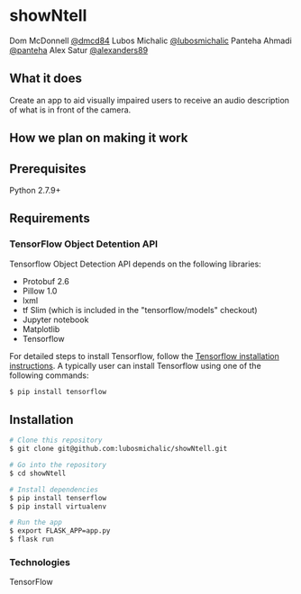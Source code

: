 # showNtell

Dom McDonnell   [@dmcd84](https://github.com/dmcd84)
Lubos Michalic  [@lubosmichalic](https://github.com/lubosmichalic)
Panteha Ahmadi  [@panteha](http://github.com/panteha)
Alex Satur      [@alexanders89](http://github.com/alexanders89)

## What it does

Create an app to aid visually impaired users to receive an audio description of what is in front of the camera.

## How we plan on making it work

## Prerequisites

Python 2.7.9+


## Requirements
### TensorFlow Object Detention API
Tensorflow Object Detection API depends on the following libraries:

* Protobuf 2.6
* Pillow 1.0
* lxml
* tf Slim (which is included in the "tensorflow/models" checkout)
* Jupyter notebook
* Matplotlib
* Tensorflow

For detailed steps to install Tensorflow, follow the
[Tensorflow installation instructions](https://www.tensorflow.org/install/).
A typically user can install Tensorflow using one of the following commands:
```bash
$ pip install tensorflow
```
## Installation

```bash
# Clone this repository
$ git clone git@github.com:lubosmichalic/showNtell.git

# Go into the repository
$ cd showNtell

# Install dependencies
$ pip install tenserflow
$ pip install virtualenv

# Run the app
$ export FLASK_APP=app.py
$ flask run
```




### Technologies

TensorFlow
